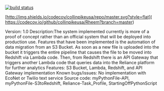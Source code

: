 [![build status](
  http://img.shields.io/travis/collinpikeusa/repo/master.svg?style=flat)](
 https://travis-ci.org/collinpikeusa/Rheem)
 
 [http://img.shields.io/codecov/collinpikeusa/repo/master.svg?style=flat](
   https://codecov.io/github/collinpikeusa/Rheem?branch=master)

Version: 1.0
Description:The system implemented currently is more of a proof of concept rather than an official system that will be deployed into production use.
	    Features that have been implemented is the automation of data migration from an S3 Bucket.
	    As soon as a new file is uploaded into the bucket it triggers the entire pipeline that causes the file to be moved into Redshift via Lambda code.
	    Then, from Redshift there is an API Gateway that triggers another Lambda code that queries data into the Reliance platform for further analytics
Features: S3 Bucket, Lambda, Redshift, and API Gateway implementation
Known bugs/issues: No implementation with EcoNet or Twilio text service
Source code: myPythonFile-API, myPythonFile-S3toRedshift, Reliance-Task_Profile, StartingOffPythonScript
